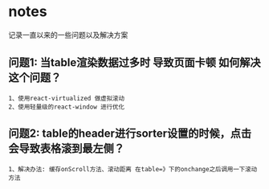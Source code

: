# notes
记录一直以来的一些问题以及解决方案

## 问题1: 当table渲染数据过多时 导致页面卡顿 如何解决这个问题？
    1、使用react-virtualized 做虚拟滚动
    2、使用轻量级的react-window 进行优化

## 问题2: table的header进行sorter设置的时候，点击会导致表格滚到最左侧？
    1、解决办法: 缓存onScroll方法、滚动距离 在table=》下的onchange之后调用一下滚动方法
